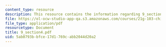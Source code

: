 ```yaml
---
content_type: resource
description: This resource contains the information regarding 9_section4.
file: https://ol-ocw-studio-app-qa.s3.amazonaws.com/courses/21g-103-chinese-iii-regular-fall-2005/5ab0793bbfce17d1769cabb2044d20a2_MIT21G_103F05_9_4.pdf
file_type: application/pdf
resourcetype: Document
title: 9_section4.pdf
uid: 5ab0793b-bfce-17d1-769c-abb2044d20a2
---
```

